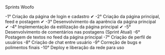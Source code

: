 Sprints Woofo

-1° Criação da página de login e cadastro ✔
-2° Criação da página principal, feed e postagem ✔
-3° Desenvolvimento da aparência da página principal ✔
-4° Implementação da estilização da página principal ✔
-5° Desenvolvimento de comentários nas postagens (Sprint Atual)
-6° Postagem de textos no feed da página principal
-7° Criação de perfil de usuários
-8° Criação de chat entre usuário
-9° Correção de bugs e polimentos finais
-10° Deploy e liberação da rede para uso
